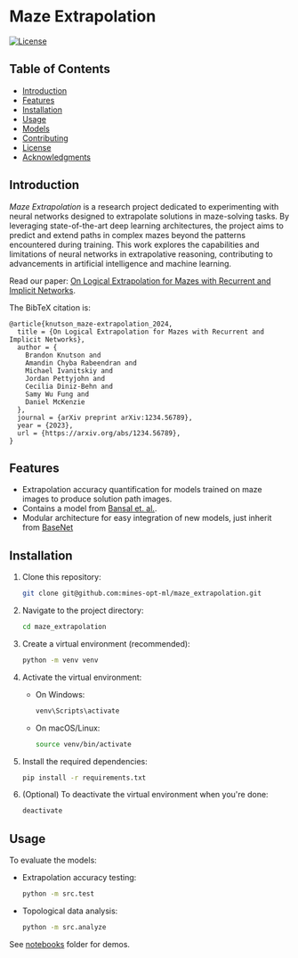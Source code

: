 # Maze Extrapolation

[![License](https://img.shields.io/badge/license-MIT-blue.svg)](LICENSE)

## Table of Contents
- [Introduction](#introduction)
- [Features](#features)
- [Installation](#installation)
- [Usage](#usage)
- [Models](#models)
- [Contributing](#contributing)
- [License](#license)
- [Acknowledgments](#acknowledgments)

## Introduction

*Maze Extrapolation* is a research project dedicated to experimenting with neural networks designed to extrapolate solutions in maze-solving tasks. By leveraging state-of-the-art deep learning architectures, the project aims to predict and extend paths in complex mazes beyond the patterns encountered during training. This work explores the capabilities and limitations of neural networks in extrapolative reasoning, contributing to advancements in artificial intelligence and machine learning.

Read our paper: [On Logical Extrapolation for Mazes with Recurrent and Implicit Networks](https://arxiv.org/search/math?searchtype=author&query=Fung,+S+W).

The BibTeX citation is:

    @article{knutson_maze-extrapolation_2024,
      title = {On Logical Extrapolation for Mazes with Recurrent and Implicit Networks},
      author = {
        Brandon Knutson and 
        Amandin Chyba Rabeendran and 
        Michael Ivanitskiy and 
        Jordan Pettyjohn and 
        Cecilia Diniz-Behn and 
        Samy Wu Fung and 
        Daniel McKenzie
      },
      journal = {arXiv preprint arXiv:1234.56789},
      year = {2023},
      url = {https://arxiv.org/abs/1234.56789},
    }

## Features
- Extrapolation accuracy quantification for models trained on maze images to produce solution path images.
- Contains a model from [Bansal et. al.](https://github.com/aks2203/deep-thinking).
- Modular architecture for easy integration of new models, just inherit from [BaseNet](src/models/base_net.py.)

## Installation
1. Clone this repository:
    ```bash
    git clone git@github.com:mines-opt-ml/maze_extrapolation.git
    ```
2. Navigate to the project directory:
    ```bash
    cd maze_extrapolation
    ```
3. Create a virtual environment (recommended):
    ```bash
    python -m venv venv
    ```
4. Activate the virtual environment:
   - On Windows:
     ```bash
     venv\Scripts\activate
     ```
   - On macOS/Linux:
     ```bash
     source venv/bin/activate
     ```
5. Install the required dependencies:
    ```bash
    pip install -r requirements.txt
    ```

6. (Optional) To deactivate the virtual environment when you're done:
    ```bash
    deactivate
    ```

## Usage
To evaluate the models:
   - Extrapolation accuracy testing:
     ```bash
     python -m src.test
     ```
   - Topological data analysis:
     ```bash
     python -m src.analyze

See [notebooks](/notebooks/) folder for demos.